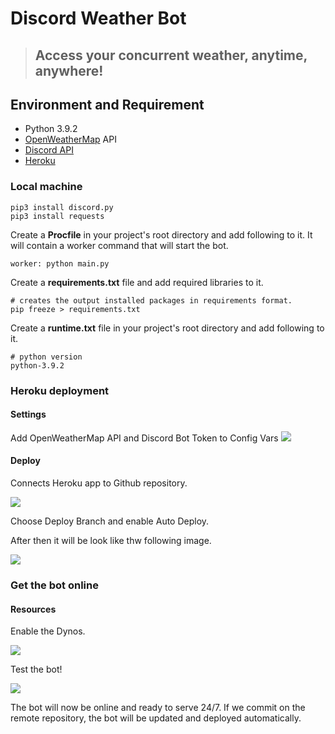# Discord Weather Bot
> ## Access your concurrent weather, anytime, anywhere!
## Environment and Requirement
* Python 3.9.2
* [OpenWeatherMap](https://openweathermap.org/current) API
* [Discord API](https://discord.com/developers/applications)
* [Heroku](https://www.heroku.com)
### Local machine
```
pip3 install discord.py
pip3 install requests
```
Create a **Procfile** in your project's root directory and add following to it. It will contain a worker command that will start the bot.
```
worker: python main.py
```
Create a **requirements.txt** file and add required libraries to it.
```
# creates the output installed packages in requirements format.
pip freeze > requirements.txt
```
Create a **runtime.txt** file in your project's root directory and add following to it.
```
# python version
python-3.9.2
```
### Heroku deployment
#### Settings
Add OpenWeatherMap API and Discord Bot Token to Config Vars
![](https://i.imgur.com/3AOUTPE.png)
#### Deploy
Connects Heroku app to Github repository.

![](https://i.imgur.com/zidJWZc.png)

Choose Deploy Branch and enable Auto Deploy.

After then it will be look like thw following image.

![](https://i.imgur.com/rjwSpCY.png)


### Get the bot online
#### Resources
Enable the Dynos.

![](https://i.imgur.com/QnllpD1.png)

Test the bot!

![](https://i.imgur.com/uZ7OLSB.gif)


The bot will now be online and ready to serve 24/7. If we commit on the remote repository, the bot will be updated and deployed automatically.

